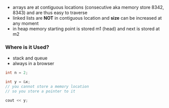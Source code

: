 - arrays are at contiguous locations (consecutive aka memory store 8342, 8343) and are thus easy to traverse
- linked lists are **NOT** in contiguous location and **size** can be increased at any moment
- in heap memory starting point is stored m1 (head) and next is stored at m2

### Where is it Used?
- stack and queue
- always in a browser

```cpp
int n = 2;

int y = &x;
// you cannot store a memory location
// so you store a pointer to it

cout << y;
```

